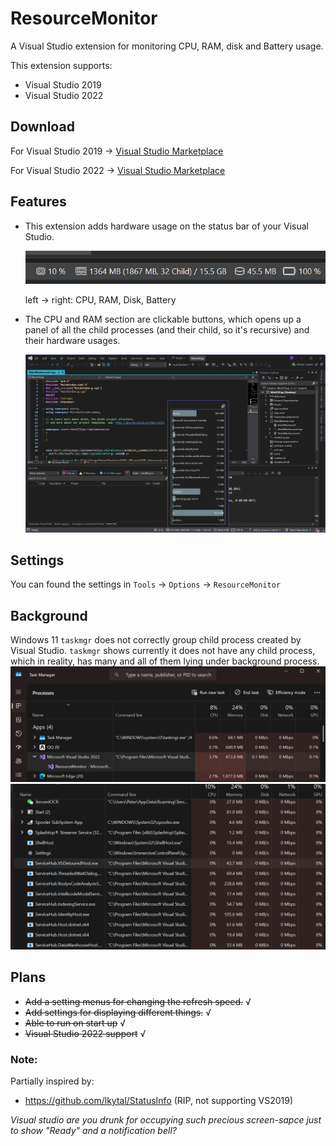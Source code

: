 # ResourceMonitor
A Visual Studio extension for monitoring CPU, RAM, disk and Battery usage.

This extension supports:
- Visual Studio 2019
- Visual Studio 2022

## Download
For Visual Studio 2019 -> [Visual Studio Marketplace](https://marketplace.visualstudio.com/items?itemName=HO-COOH.ResourceMonitor)

For Visual Studio 2022 -> [Visual Studio Marketplace](https://marketplace.visualstudio.com/items?itemName=HO-COOH.ResourceMonitor2022)

## Features

- This extension adds hardware usage on the status bar of your Visual Studio. 

    ![](assets/overview.png)

    left -> right: CPU, RAM, Disk, Battery

- The CPU and RAM section are clickable buttons, which opens up a panel of all the child processes (and their child, so it's recursive) and their hardware usages.

    ![](assets/ram-panel.png)

## Settings
You can found the settings in `Tools` -> `Options` -> `ResourceMonitor`

## Background
Windows 11 `taskmgr` does not correctly group child process created by Visual Studio. `taskmgr` shows currently it does not have any child process, which in reality, has many and all of them lying under background process.
![](assets/taskmgr.png)
![](assets/taskmgr-child.png)


## Plans
- ~~Add a setting menus for changing the refresh speed.~~ √ 
- ~~Add settings for displaying different things.~~ √ 
- ~~Able to run on start up~~ √ 
- ~~Visual Studio 2022 support~~ √

### Note:
Partially inspired by:
- https://github.com/lkytal/StatusInfo (RIP, not supporting VS2019)

*Visual studio are you drunk for occupying such precious screen-sapce just to show "Ready" and a notification bell?*
